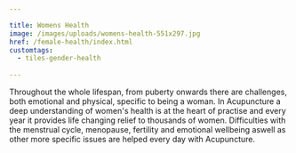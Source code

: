 ```yaml
---

title: Womens Health
image: /images/uploads/womens-health-551x297.jpg
href: /female-health/index.html
customtags:
  - tiles-gender-health  
  
---
```

Throughout the whole lifespan, from puberty onwards there are challenges, both emotional and physical, specific to being a woman. In Acupuncture a deep understanding of women's health is at the heart of practise and every year it provides life changing relief to thousands of women. Difficulties with the menstrual cycle, menopause, fertility and emotional wellbeing aswell as other more specific issues are helped every day with Acupuncture.
